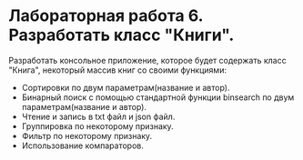 # Лабораторная работа 6. Разработать класс "Книги".

Разработать консольное приложение, которое будет содержать класс "Книга", некоторый массив книг со своими функциями:

+ Сортировки по двум параметрам(название и автор).
+ Бинарный поиск с помощью стандартной функции binsearch по двум параметрам(название и автор).
+ Чтение и запись в txt файл и json файл.
+ Группировка по некоторому признаку.
+ Фильтр по некоторому признаку.
+ Использование компараторов.

